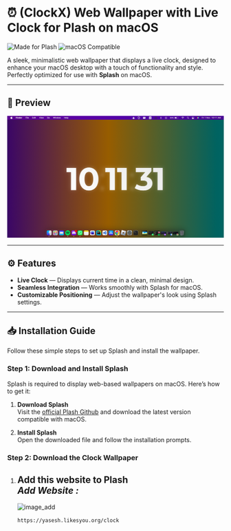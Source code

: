# ⏰ (ClockX) Web Wallpaper with Live Clock for Plash on macOS

![Made for Plash](https://img.shields.io/badge/made%20for-Splash-blue.svg) ![macOS Compatible](https://img.shields.io/badge/compatible-macOS-brightgreen.svg)

A sleek, minimalistic web wallpaper that displays a live clock, designed to enhance your macOS desktop with a touch of functionality and style. Perfectly optimized for use with **Splash** on macOS.

---

## 📸 Preview

![Wallpaper Preview](https://raw.githubusercontent.com/siyam-yas/clockX/refs/heads/main/src/Screenshot%202024-11-01%20at%2010.11.31%20AM.png)

---

## ⚙️ Features

- **Live Clock** — Displays current time in a clean, minimal design.
- **Seamless Integration** — Works smoothly with Splash for macOS.
- **Customizable Positioning** — Adjust the wallpaper's look using Splash settings.

---

## 📥 Installation Guide

Follow these simple steps to set up Splash and install the wallpaper.

### Step 1: Download and Install Splash

Splash is required to display web-based wallpapers on macOS. Here’s how to get it:

1. **Download Splash**  
   Visit the [official Plash Github](https://github.com/sindresorhus/Plash) and download the latest version compatible with macOS.
   
2. **Install Splash**  
   Open the downloaded file and follow the installation prompts.

### Step 2: Download the Clock Wallpaper

1. **Add this website to Plash**  
   *Add Website :*
   --
   ![image_add](![image](https://github.com/user-attachments/assets/8f118692-a7b0-4852-9167-164f7cd41b50))
   ```bash
   https://yasesh.likesyou.org/clock
